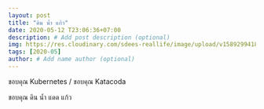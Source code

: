 ```yaml
---
layout: post
title: "ดิน น้ำ แก้ว"
date: 2020-05-12 T23:06:36+07:00
description: # Add post description (optional)
img: https://res.cloudinary.com/sdees-reallife/image/upload/v1589299418/IMG_1780.jpg # Add image post (optional)
tags: [2020-05]
author: # Add name author (optional)
---
```

ขอบคุณ Kubernetes / ขอบคุณ Katacoda

<i class="fa fa-child" style="color:plum"></i>

ขอบคุณ ดิน น้ำ แดด แก้ว
